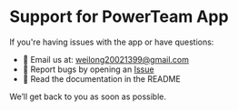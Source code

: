 # Support for PowerTeam App

If you're having issues with the app or have questions:

- 📧 Email us at: weilong20021399@gmail.com
- 🐞 Report bugs by opening an [Issue](https://github.com/weilong1399/powerteam-app/issues)
- 📘 Read the documentation in the README

We’ll get back to you as soon as possible.
